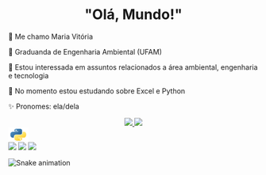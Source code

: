  <h1 align="center"> "Olá, Mundo!" </h1>
 
👋 Me chamo Maria Vitória

👀 Graduanda de Engenharia Ambiental (UFAM)

🌱 Estou interessada em assuntos relacionados a área ambiental, engenharia e tecnologia

🐍 No momento estou estudando sobre Excel e Python

✨ Pronomes: ela/dela

<div align="center">
  <a href="https://github.com/mariavitoria999">
  <img height="180em" src="https://github-readme-stats.vercel.app/api?username=mariavitoria999&show_icons=true&theme=dracula&include_all_commits=true&count_private=true"/>
  <img height="180em" src="https://github-readme-stats.vercel.app/api/top-langs/?username=mariavitoria999&layout=compact&langs_count=7&theme=dracula"/>
</div>
 
 <div>
  <img align="center" alt="Mavi-Python" height="30" width="40" src="https://raw.githubusercontent.com/devicons/devicon/master/icons/python/python-original.svg">
 </div>
 
 <div>
  <a href = "mailto:mariavitoria.ufam@gmail.com"><img src="https://img.shields.io/badge/-Gmail-%23333?style=for-the-badge&logo=gmail&logoColor=white" target="_blank"></a>
   <a href="https://https://www.linkedin.com/in/maria-vit%C3%B3ria-nogueira-de-souza-636033220/" target="_blank"><img src="https://img.shields.io/badge/-LinkedIn-%230077B5?style=for-the-badge&logo=linkedin&logoColor=white" target="_blank"></a> 
   <a href="https://instagram.com/999mavis" target="_blank"><img src="https://img.shields.io/badge/-Instagram-%23E4405F?style=for-the-badge&logo=instagram&logoColor=white" target="_blank"></a>

 ![Snake animation](https://github.com/mariavitoria999/mariavitoria999/blob/output/github-contribution-grid-snake.svg)
 </div>

